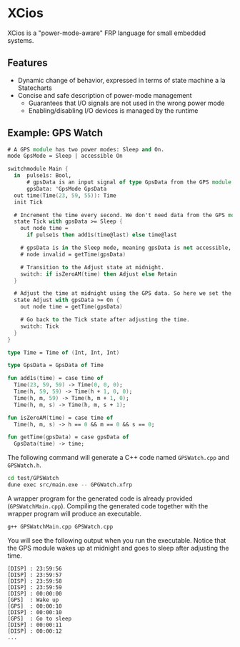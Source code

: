 # XCios

XCios is a "power-mode-aware" FRP language for small embedded systems.

## Features

- Dynamic change of behavior, expressed in terms of state machine a la Statecharts
- Concise and safe description of power-mode management
  - Guarantees that I/O signals are not used in the wrong power mode
  - Enabling/disabling I/O devices is managed by the runtime

## Example: GPS Watch

```fsharp
# A GPS module has two power modes: Sleep and On.
mode GpsMode = Sleep | accessible On

switchmodule Main {
  in  pulse1s: Bool,
      # gpsData is an input signal of type GpsData from the GPS module that is accessible only in the On mode.
      gpsData: 'GpsMode GpsData
  out time(Time(23, 59, 55)): Time
  init Tick

  # Increment the time every second. We don't need data from the GPS module in this state so we set the mode of gpsData to Sleep.
  state Tick with gpsData >= Sleep {
    out node time =
      if pulse1s then add1s(time@last) else time@last

    # gpsData is in the Sleep mode, meaning gpsData is not accessible, so we can't use it here. If we try to use it, the compiler will give an error.
    # node invalid = getTime(gpsData)

    # Transition to the Adjust state at midnight.
    switch: if isZeroAM(time) then Adjust else Retain
  }

  # Adjust the time at midnight using the GPS data. So here we set the mode of gpsData to On.
  state Adjust with gpsData >= On {
    out node time = getTime(gpsData)

    # Go back to the Tick state after adjusting the time.
    switch: Tick
  }
}

type Time = Time of (Int, Int, Int)

type GpsData = GpsData of Time

fun add1s(time) = case time of
  Time(23, 59, 59) -> Time(0, 0, 0);
  Time(h, 59, 59) -> Time(h + 1, 0, 0);
  Time(h, m, 59) -> Time(h, m + 1, 0);
  Time(h, m, s) -> Time(h, m, s + 1);

fun isZeroAM(time) = case time of
  Time(h, m, s) -> h == 0 && m == 0 && s == 0;

fun getTime(gpsData) = case gpsData of
  GpsData(time) -> time;
```

The following command will generate a C++ code named `GPSWatch.cpp` and `GPSWatch.h`.

```sh
cd test/GPSWatch
dune exec src/main.exe -- GPGWatch.xfrp
```

A wrapper program for the generated code is already provided (`GPSWatchMain.cpp`).
Compiling the generated code together with the wrapper program will produce an executable.

```sh
g++ GPSWatchMain.cpp GPSWatch.cpp
```

You will see the following output when you run the executable.
Notice that the GPS module wakes up at midnight and goes to sleep after adjusting the time.

```plaintext
[DISP] : 23:59:56
[DISP] : 23:59:57
[DISP] : 23:59:58
[DISP] : 23:59:59
[DISP] : 00:00:00
[GPS]  : Wake up
[GPS]  : 00:00:10
[DISP] : 00:00:10
[GPS]  : Go to sleep
[DISP] : 00:00:11
[DISP] : 00:00:12
...
```

